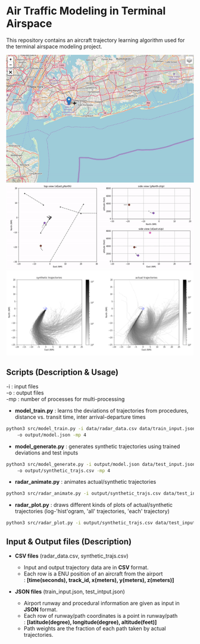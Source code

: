 # Air Traffic Modeling in Terminal Airspace

This repository contains an aircraft trajectory learning algorithm used for the terminal airspace modeling project.

<img src="data/demo_0.gif" width="750">  
  
  
<img src="data/demo_1.gif" width="800">  
  
  
<img src="data/demo_2.png" width="850">  


## Scripts (Description & Usage)
-i : input files  
-o : output files  
-mp : number of processes for multi-processing  


* **model_train.py** : learns the deviations of trajectories from procedures, distance vs. transit time, inter arrival-departure times
```bash
python3 src/model_train.py -i data/radar_data.csv data/train_input.json 
    -o output/model.json -mp 4
```

* **model_generate.py** : generates synthetic trajectories using trained deviations and test inputs
```bash
python3 src/model_generate.py -i output/model.json data/test_input.json 
    -o output/synthetic_trajs.csv -mp 4
```

* **radar_animate.py** : animates actual/synthetic trajectories 
```bash
python3 src/radar_animate.py -i output/synthetic_trajs.csv data/test_input.json output/animation.html
```

* **radar_plot.py** : draws different kinds of plots of actual/synthetic trajectories (log-'hist'ogram, 'all' trajectories, 'each' trajectory)
```bash
python3 src/radar_plot.py -i output/synthetic_trajs.csv data/test_input.json hist
```


## Input & Output files (Description)

* **CSV files** (radar_data.csv, synthetic_trajs.csv)
  - Input and output trajectory data are in **CSV** format.
  - Each row is a ENU position of an aircraft from the airport  
    : **[time(seconds), track_id, x(meters), y(meters), z(meters)]**
  

* **JSON files** (train_input.json, test_intput.json)
  - Airport runway and procedural information are given as input in **JSON** format.
  - Each row of runway/path coordinates is a point in runway/path  
    : **[latitude(degree), longitude(degree), altitude(feet)]**
  - Path weights are the fraction of each path taken by actual trajectories. 




